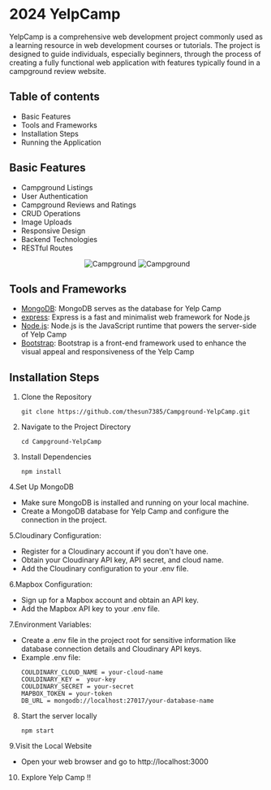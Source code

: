 # 2024 YelpCamp
YelpCamp is a comprehensive web development project commonly used as a learning resource in web development courses or tutorials. The project is designed to guide individuals, especially beginners, through the process of creating a fully functional web application with features typically found in a campground review website. 

## Table of contents
- Basic Features
- Tools and Frameworks
- Installation Steps
- Running the Application

## Basic Features
* Campground Listings
* User Authentication
* Campground Reviews and Ratings
* CRUD Operations
* Image Uploads
* Responsive Design
* Backend Technologies
* RESTful Routes
  
 <p align="center">
  <img src="https://res.cloudinary.com/dwsihr9yg/image/upload/v1707702592/web-screenshots/elotc537lyfb3gdhppqe.jpg" alt="Campground">  
   <img src="https://res.cloudinary.com/dwsihr9yg/image/upload/v1707702592/web-screenshots/qiwxaiugfn4jv178gr4y.jpg" alt="Campground">
 </p>


## Tools and Frameworks
- [MongoDB](https://www.mongodb.com/): MongoDB serves as the database for Yelp Camp
- [express](https://expressjs.com//): Express is a fast and minimalist web framework for Node.js
- [Node.js](https://nodejs.org): Node.js is the JavaScript runtime that powers the server-side of Yelp Camp
- [Bootstrap](https://getbootstrap.com/): Bootstrap is a front-end framework used to enhance the visual appeal and responsiveness of the Yelp Camp

## Installation Steps
1. Clone the Repository
   ```
   git clone https://github.com/thesun7385/Campground-YelpCamp.git
   ```
2. Navigate to the Project Directory
   ```
   cd Campground-YelpCamp
   ```
3. Install Dependencies
   ```
   npm install
   ```
4.Set Up MongoDB
- Make sure MongoDB is installed and running on your local machine.
- Create a MongoDB database for Yelp Camp and configure the connection in the project.

5.Cloudinary Configuration:
- Register for a Cloudinary account if you don't have one.
- Obtain your Cloudinary API key, API secret, and cloud name.
- Add the Cloudinary configuration to your .env file.

6.Mapbox Configuration:
- Sign up for a Mapbox account and obtain an API key.
- Add the Mapbox API key to your .env file.

7.Environment Variables:
- Create a .env file in the project root for sensitive information like database connection details and Cloudinary API keys.
- Example .env file:
   ```
  COULDINARY_CLOUD_NAME = your-cloud-name
  COULDINARY_KEY =  your-key
  COULDINARY_SECRET = your-secret
  MAPBOX_TOKEN = your-token  
  DB_URL = mongodb://localhost:27017/your-database-name
   ```
8. Start the server locally
   ```
   npm start
   ```
9.Visit the Local Website
- Open your web browser and go to http://localhost:3000

10. Explore Yelp Camp !!
   
   



